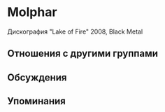 # Molphar

Дискография
"Lake of Fire" 2008, Black Metal

## Отношения с другими группами


## Обсуждения


## Упоминания

